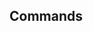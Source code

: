 <!-- Space: HomeAutomation -->
<!-- Parent: Project -->
<!-- Title: Commands -->

<!-- Label: HomeAutomation -->
<!-- Label: Project -->
<!-- Label: Commands -->
<!-- Include: docs/disclaimer.md -->
<!-- Include: ac:toc -->

## Commands
